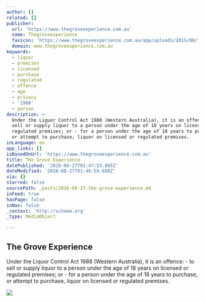 ```yaml
---
author: []
related: []
publisher:
  url: 'https://www.thegroveexperience.com.au'
  name: Thegroveexperience
  favicon: 'https://www.thegroveexperience.com.au/app/uploads/2015/08/favicon.png'
  domain: www.thegroveexperience.com.au
keywords:
  - liquor
  - premises
  - licensed
  - purchase
  - regulated
  - offence
  - age
  - privacy
  - '1988'
  - person
description: >-
  Under the Liquor Control Act 1988 (Western Australia), it is an offence: - to
  sell or supply liquor to a person under the age of 18 years on licensed or
  regulated premises; or - for a person under the age of 18 years to purchase,
  or attempt to purchase, liquor on licensed or regulated premises.
inLanguage: en
app_links: []
isBasedOnUrl: 'https://www.thegroveexperience.com.au'
title: The Grove Experience
datePublished: '2016-08-27T01:47:53.865Z'
dateModified: '2016-08-27T01:46:58.688Z'
via: {}
starred: false
sourcePath: _posts/2016-08-27-the-grove-experience.md
inFeed: true
hasPage: false
inNav: false
_context: 'http://schema.org'
_type: MediaObject

---
```

<article style=""><h1>The Grove Experience</h1><p>Under the Liquor Control Act 1988 (Western Australia), it is an offence: - to sell or supply liquor to a person under the age of 18 years on licensed or regulated premises; or - for a person under the age of 18 years to purchase, or attempt to purchase, liquor on licensed or regulated premises.</p><img src="https://www.thegroveexperience.com.au/app/uploads/2015/08/img03.jpg" /></article>